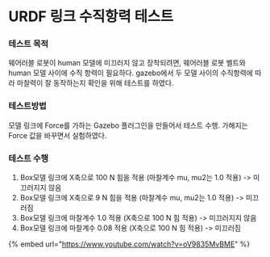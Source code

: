 # URDF 링크 수직항력 테스트

### 테스트 목적

웨어러블 로봇이 human 모델에 미끄러지 않고 장착되려면,  웨어러블 로봇 벨트와 human 모델 사이에 수직 항력이 필요하다. gazebo에서 두 모델 사이의  수직항력에 따라 마찰력이 잘 동작하는지 확인을 위해 테스트를 하였다.

### 테스트방법

모델 링크에 Force를 가하는 Gazebo 플러그인을 만들어서 테스트  수행.   가해지는Force 값을 바꾸면서 실험하였다.

### 테스트 수행

1. Box모델 링크에 X축으로 100 N 힘을 적용 (마찰계수 mu, mu2는 1.0 적용) -> 미끄러지지 않음&#x20;
2. Box모델 링크에 X축으로 9 N 힘을 적용 (마찰계수 mu, mu2는  1.0 적용) -> 미끄러짐&#x20;
3. Box모델 링크에 마찰계수 1.0 적용 (X축으로 100 N 힘 적용) -> 미끄러지지 않음
4. Box모델 링크에 마찰계수 0.08 적용 (X축으로 100 N 힘 적용) -> 미끄러짐&#x20;

{% embed url="https://www.youtube.com/watch?v=oV9835MvBME" %}



